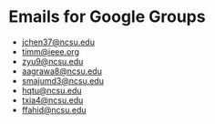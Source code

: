 # Emails for Google Groups

- jchen37@ncsu.edu
- timm@ieee.org
- zyu9@ncsu.edu
- aagrawa8@ncsu.edu
- smajumd3@ncsu.edu
- hqtu@ncsu.edu
- txia4@ncsu.edu
- ffahid@ncsu.edu

